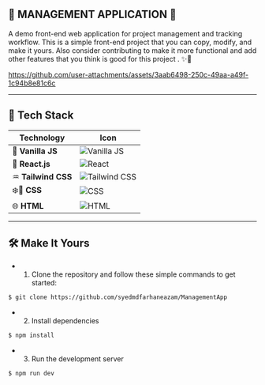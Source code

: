 ## 🎇 MANAGEMENT APPLICATION 🎇

A demo front-end web application for project management and tracking workflow. This is a simple front-end project that you can copy, modify, and make it yours. Also consider contributing to make it more functional and  add other features that you think is good for this project . ✨🎉

https://github.com/user-attachments/assets/3aab6498-250c-49aa-a49f-1c94b8e81c6c

---

## 🚀 **Tech Stack**

| Technology      | Icon                                           |
|------------------|------------------------------------------------|
| 🍥 **Vanilla JS**   | ![Vanilla JS](https://img.shields.io/badge/Vanilla_JS-000000?style=flat&logo=javascript&logoColor=yellow) |
| 🥨 **React.js**     | ![React](https://img.shields.io/badge/React-61DAFB?style=flat&logo=react&logoColor=black)  |
| ♒ **Tailwind CSS**  | ![Tailwind CSS](https://img.shields.io/badge/Tailwind_CSS-38B2AC?style=flat&logo=tailwind-css&logoColor=white) |
| ❄️🌈 **CSS**        | ![CSS](https://img.shields.io/badge/CSS-1572B6?style=flat&logo=css3&logoColor=white)       |
| 🌐 **HTML**         | ![HTML](https://img.shields.io/badge/HTML-E34F26?style=flat&logo=html5&logoColor=white)    |

---

## 🛠️ **Make It Yours**

- 1. Clone the repository and follow these simple commands to get started:
```bash
$ git clone https://github.com/syedmdfarhaneazam/ManagementApp
```
- 2. Install dependencies
```bash
$ npm install
```
- 3. Run the development server
```bash
$ npm run dev
